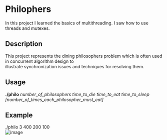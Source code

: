 # Philophers
In this project I learned the basics of multithreading. I saw how to use threads and mutexes. 
## Description
This project represents the dining philosophers problem which is often used in concurrent algorithm design to\
illustrate synchronization issues and techniques for resolving them.
## Usage
**./philo** *number_of_philosophers time_to_die time_to_eat time_to_sleep \[number_of_times_each_philosopher_must_eat\]*
## Example
./philo 3 400 200 100\
![image](https://user-images.githubusercontent.com/53175260/164542749-58b3512c-2dd6-4580-a606-536e6406b8bb.png)
